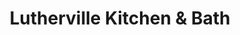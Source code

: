 ---
title: "Lutherville Kitchen & Bath"
url: /lutherville/lutherville-kitchen-und-bath/
shop: Küchen
---